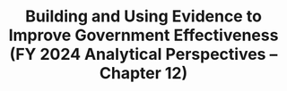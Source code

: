 ---
title: Building and Using Evidence to Improve Government Effectiveness (FY 2024 Analytical Perspectives – Chapter 12)
year: 2024
description: 
external_url: www.whitehouse.gov/wp-content/uploads/2023/03/ap_12_evidence_fy2024.pdf
aria-label: Building and Using Evidence to Improve Government Effectiveness (FY 2024 Analytical Perspectives – Chapter 12)
content_tags: 
type: link
filters: analytical-perspectives omb 2024 evaluation evidence-act evidence-use historical
post-date: March 13, 2023
---
